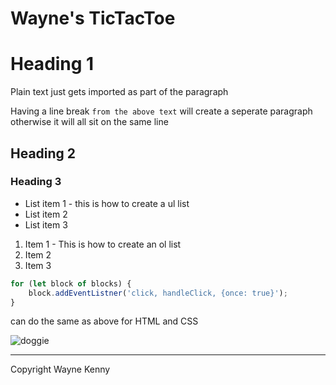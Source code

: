 # Wayne's TicTacToe

# Heading 1

Plain text just gets imported as part of the paragraph

Having a line break `from the above text` will create a seperate paragraph otherwise it will all sit on the same line

## Heading 2
### Heading 3

- List item 1 - this is how to create a ul list
- List item 2
- List item 3

1. Item 1 - This is how to create an ol list
2. Item 2
3. Item 3

```Javascript
for (let block of blocks) {
    block.addEventListner('click, handleClick, {once: true}');
}
```
can do the same as above for HTML and CSS

![doggie](https//)


---


Copyright Wayne Kenny